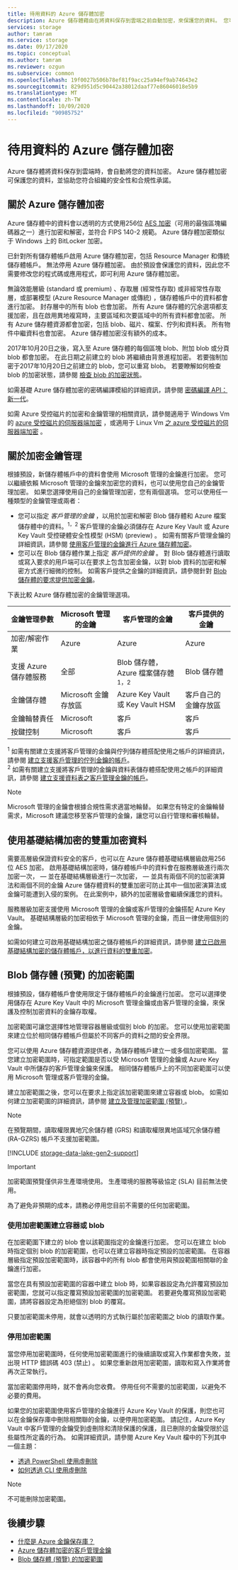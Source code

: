 ```yaml
---
title: 待用資料的 Azure 儲存體加密
description: Azure 儲存體藉由在將資料保存到雲端之前自動加密，來保護您的資料。 您可以依賴 Microsoft 管理的金鑰來加密儲存體帳戶中的資料，也可以使用您自己的金鑰管理加密。
services: storage
author: tamram
ms.service: storage
ms.date: 09/17/2020
ms.topic: conceptual
ms.author: tamram
ms.reviewer: ozgun
ms.subservice: common
ms.openlocfilehash: 19f0027b506b78ef81f9acc25a94ef9ab74643e2
ms.sourcegitcommit: 829d951d5c90442a38012daaf77e86046018e5b9
ms.translationtype: MT
ms.contentlocale: zh-TW
ms.lasthandoff: 10/09/2020
ms.locfileid: "90985752"
---
```

# <a name="azure-storage-encryption-for-data-at-rest"></a>待用資料的 Azure 儲存體加密

Azure 儲存體將資料保存到雲端時，會自動將您的資料加密。 Azure 儲存體加密可保護您的資料，並協助您符合組織的安全性和合規性承諾。

## <a name="about-azure-storage-encryption"></a>關於 Azure 儲存體加密

Azure 儲存體中的資料會以透明的方式使用256位 [AES 加密](https://en.wikipedia.org/wiki/Advanced_Encryption_Standard)（可用的最強區塊編碼器之一）進行加密和解密，並符合 FIPS 140-2 規範。 Azure 儲存體加密類似于 Windows 上的 BitLocker 加密。

已針對所有儲存體帳戶啟用 Azure 儲存體加密，包括 Resource Manager 和傳統儲存體帳戶。 無法停用 Azure 儲存體加密。 由於預設會保護您的資料，因此您不需要修改您的程式碼或應用程式，即可利用 Azure 儲存體加密。

無論效能層級 (standard 或 premium) 、存取層 (經常性存取) 或非經常性存取層，或部署模型 (Azure Resource Manager 或傳統) ，儲存體帳戶中的資料都會進行加密。 封存層中的所有 blob 也會加密。 所有 Azure 儲存體的冗余選項都支援加密，且在啟用異地複寫時，主要區域和次要區域中的所有資料都會加密。 所有 Azure 儲存體資源都會加密，包括 blob、磁片、檔案、佇列和資料表。 所有物件中繼資料也會加密。 Azure 儲存體加密沒有額外的成本。

2017年10月20日之後，寫入至 Azure 儲存體的每個區塊 blob、附加 blob 或分頁 blob 都會加密。 在此日期之前建立的 blob 將繼續由背景進程加密。 若要強制加密于2017年10月20日之前建立的 blob，您可以重寫 blob。 若要瞭解如何檢查 blob 的加密狀態，請參閱 [檢查 blob 的加密狀態](../blobs/storage-blob-encryption-status.md)。

如需基礎 Azure 儲存體加密的密碼編譯模組的詳細資訊，請參閱 [密碼編譯 API：新一代](https://docs.microsoft.com/windows/desktop/seccng/cng-portal)。

如需 Azure 受控磁片的加密和金鑰管理的相關資訊，請參閱適用于 Windows Vm 的 [azure 受控磁片的伺服器端加密](../../virtual-machines/windows/disk-encryption.md) ，或適用于 Linux Vm [之 azure 受控磁片的伺服器端加密](../../virtual-machines/linux/disk-encryption.md) 。

## <a name="about-encryption-key-management"></a>關於加密金鑰管理

根據預設，新儲存體帳戶中的資料會使用 Microsoft 管理的金鑰進行加密。 您可以繼續依賴 Microsoft 管理的金鑰來加密您的資料，也可以使用您自己的金鑰管理加密。 如果您選擇使用自己的金鑰管理加密，您有兩個選項。 您可以使用任一種類型的金鑰管理或兩者：

- 您可以指定 *客戶管理的金鑰* ，以用於加密和解密 Blob 儲存體和 Azure 檔案儲存體中的資料。<sup>1，2</sup> 客戶管理的金鑰必須儲存在 Azure Key Vault 或 Azure Key Vault 受控硬體安全性模型 (HSM)  (preview) 。 如需有關客戶管理金鑰的詳細資訊，請參閱 [使用客戶管理的金鑰進行 Azure 儲存體加密](encryption-customer-managed-keys.md)。
- 您可以在 Blob 儲存體作業上指定 *客戶提供的金鑰* 。 對 Blob 儲存體進行讀取或寫入要求的用戶端可以在要求上包含加密金鑰，以對 blob 資料的加密和解密方式進行細微的控制。 如需客戶提供之金鑰的詳細資訊，請參閱針對 [Blob 儲存體的要求提供加密金鑰](../blobs/encryption-customer-provided-keys.md)。

下表比較 Azure 儲存體加密的金鑰管理選項。

| 金鑰管理參數 | Microsoft 管理的金鑰 | 客戶管理的金鑰 | 客戶提供的金鑰 |
|--|--|--|--|
| 加密/解密作業 | Azure | Azure | Azure |
| 支援 Azure 儲存體服務 | 全部 | Blob 儲存體，Azure 檔案儲存體<sup>1，2</sup> | Blob 儲存體 |
| 金鑰儲存體 | Microsoft 金鑰存放區 | Azure Key Vault 或 Key Vault HSM | 客戶自己的金鑰存放區 |
| 金鑰輪替責任 | Microsoft | 客戶 | 客戶 |
| 按鍵控制 | Microsoft | 客戶 | 客戶 |

<sup>1</sup> 如需有關建立支援將客戶管理的金鑰與佇列儲存體搭配使用之帳戶的詳細資訊，請參閱 [建立支援客戶管理的佇列金鑰的帳戶](account-encryption-key-create.md?toc=%2fazure%2fstorage%2fqueues%2ftoc.json)。<br />
<sup>2</sup> 如需有關建立支援將客戶管理的金鑰與資料表儲存體搭配使用之帳戶的詳細資訊，請參閱 [建立支援資料表之客戶管理金鑰的帳戶](account-encryption-key-create.md?toc=%2fazure%2fstorage%2ftables%2ftoc.json)。

> [!NOTE]
> Microsoft 管理的金鑰會根據合規性需求適當地輪替。 如果您有特定的金鑰輪替需求，Microsoft 建議您移至客戶管理的金鑰，讓您可以自行管理和審核輪替。

## <a name="doubly-encrypt-data-with-infrastructure-encryption"></a>使用基礎結構加密的雙重加密資料

需要高層級保證資料安全的客戶，也可以在 Azure 儲存體基礎結構層級啟用256位 AES 加密。 啟用基礎結構加密時，儲存體帳戶中的資料會在服務層級進行兩次加密一次， &mdash; 並在基礎結構層級進行一次加密， &mdash; 並具有兩個不同的加密演算法和兩個不同的金鑰 Azure 儲存體資料的雙重加密可防止其中一個加密演算法或金鑰可能遭到入侵的案例。 在此案例中，額外的加密層級會繼續保護您的資料。

服務層級加密支援使用 Microsoft 管理的金鑰或客戶管理的金鑰搭配 Azure Key Vault。 基礎結構層級的加密相依于 Microsoft 管理的金鑰，而且一律使用個別的金鑰。

如需如何建立可啟用基礎結構加密之儲存體帳戶的詳細資訊，請參閱 [建立已啟用基礎結構加密的儲存體帳戶，以進行資料的雙重加密](infrastructure-encryption-enable.md)。

## <a name="encryption-scopes-for-blob-storage-preview"></a>Blob 儲存體 (預覽) 的加密範圍

根據預設，儲存體帳戶會使用限定于儲存體帳戶的金鑰進行加密。 您可以選擇使用儲存在 Azure Key Vault 中的 Microsoft 管理金鑰或由客戶管理的金鑰，來保護及控制加密資料的金鑰存取權。

加密範圍可讓您選擇性地管理容器層級或個別 blob 的加密。 您可以使用加密範圍來建立位於相同儲存體帳戶但屬於不同客戶的資料之間的安全界限。

您可以使用 Azure 儲存體資源提供者，為儲存體帳戶建立一或多個加密範圍。 當您建立加密範圍時，可指定範圍是否以受 Microsoft 管理的金鑰或 Azure Key Vault 中所儲存的客戶管理金鑰來保護。 相同儲存體帳戶上的不同加密範圍可以使用 Microsoft 管理或客戶管理的金鑰。

建立加密範圍之後，您可以在要求上指定該加密範圍來建立容器或 blob。 如需如何建立加密範圍的詳細資訊，請參閱 [建立及管理加密範圍 (預覽) ](../blobs/encryption-scope-manage.md)。

> [!NOTE]
> 在預覽期間，讀取權限異地冗余儲存體 (GRS) 和讀取權限異地區域冗余儲存體 (RA-GZRS) 帳戶不支援加密範圍。

[!INCLUDE [storage-data-lake-gen2-support](../../../includes/storage-data-lake-gen2-support.md)]

> [!IMPORTANT]
> 加密範圍預覽僅供非生產環境使用。 生產環境的服務等級協定 (SLA) 目前無法使用。
>
> 為了避免非預期的成本，請務必停用您目前不需要的任何加密範圍。

### <a name="create-a-container-or-blob-with-an-encryption-scope"></a>使用加密範圍建立容器或 blob

在加密範圍下建立的 blob 會以該範圍指定的金鑰進行加密。 您可以在建立 blob 時指定個別 blob 的加密範圍，也可以在建立容器時指定預設的加密範圍。 在容器層級指定預設加密範圍時，該容器中的所有 blob 都會使用與預設範圍相關聯的金鑰進行加密。

當您在具有預設加密範圍的容器中建立 blob 時，如果容器設定為允許覆寫預設加密範圍，您就可以指定覆寫預設加密範圍的加密範圍。 若要避免覆寫預設加密範圍，請將容器設定為拒絕個別 blob 的覆寫。

只要加密範圍未停用，就會以透明的方式執行屬於加密範圍之 blob 的讀取作業。

### <a name="disable-an-encryption-scope"></a>停用加密範圍

當您停用加密範圍時，任何使用加密範圍進行的後續讀取或寫入作業都會失敗，並出現 HTTP 錯誤碼 403 (禁止) 。 如果您重新啟用加密範圍，讀取和寫入作業將會再次正常執行。

當加密範圍停用時，就不會再向您收費。 停用任何不需要的加密範圍，以避免不必要的費用。

如果您的加密範圍使用客戶管理的金鑰進行 Azure Key Vault 的保護，則您也可以在金鑰保存庫中刪除相關聯的金鑰，以便停用加密範圍。 請記住，Azure Key Vault 中客戶管理的金鑰受到虛刪除和清除保護的保護，且已刪除的金鑰受限於這些屬性所定義的行為。 如需詳細資訊，請參閱 Azure Key Vault 檔中的下列其中一個主題：

- [透過 PowerShell 使用虛刪除](../../key-vault/general/soft-delete-powershell.md)
- [如何透過 CLI 使用虛刪除](../../key-vault/general/soft-delete-cli.md)

> [!NOTE]
> 不可能刪除加密範圍。

## <a name="next-steps"></a>後續步驟

- [什麼是 Azure 金鑰保存庫？](../../key-vault/general/overview.md)
- [Azure 儲存體加密的客戶管理金鑰](customer-managed-keys-overview.md)
- [Blob 儲存體 (預覽) 的加密範圍 ](../blobs/encryption-scope-overview.md)
